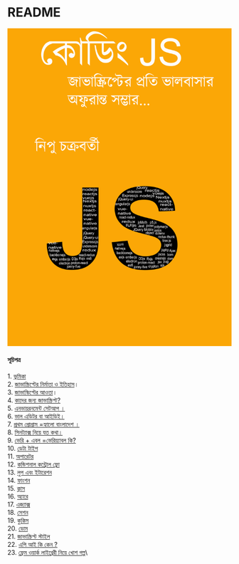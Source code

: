 # README

![](images/js-book-cover-page.jpg)

#### সূচিপত্র

1\. [ভুমিকা](01-intro.md)\
2\. [জাভাস্ক্রিপ্টের নির্মাতা ও ইতিহাস](02-history.md)।\
3\. [জাভাস্কিপ্টের আওতা](03-features.md)।\
4\. [কাদের জন্য জাভাস্ক্রিপ্ট?](04-users.md)\
5\. [এনভায়রনমেন্ট সেটআপ ।](05-environment-setup.md)\
6\. [ভাল এডিটর বা আইডিই।](06-editor-ide.md)\
7\. [প্রথম প্রোগ্রাম =হ্যালো বাংলাদেশ ।](07-hello%20Bangladesh.md)\
8\. [সিনট্যাক্স নিয়ে যত কথা।](08-js-syntex.md)\
9\. [ভেরি + এবল =ভেরিয়্যাবল কি?](09-JavaScript\_variable.md)\
10\. [ডেটা টাইপ](10-datatype.md)\
11\. [অপারেটর](11-oparator.md)\
12\. [কন্ডিশনাল কন্ট্রোল ফ্লো](12-conditional-flow.md)\
13\. [লুপ এবং ইটারেশন](13-loop.md)\
14\. [ফাংশন](14-function.md)\
15\. [ক্লাস](15-class.md)\
16\. [অ্যারে](16-array.md)\
17\. [এজ্যাক্স](20-dom.md)\
18\. [সেশন](18-session.md)\
19\. [কুকিস](19-cookies.md)\
20\. [ডোম](20-dom.md)\
21\. [জাভাস্ক্রিপ্ট স্টাইল](21-js-style.md)\
22\. [এপি আই কি কেন ?](22-what-is-api.md)\
23\. [ফ্রেম ওয়ার্ক লাইব্রেরী নিয়ে খোশ গল্প](23-framework-library-gossip.md)\
